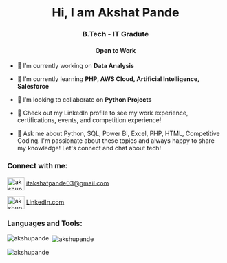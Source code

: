 <h1 align="center">Hi, I am Akshat Pande</h1>
<h3 align="center">B.Tech - IT Gradute</h3>
<h4 align="center">Open to Work</h4>

- 🔭 I’m currently working on **Data Analysis**

- 🌱 I’m currently learning **PHP, AWS Cloud, Artificial Intelligence, Salesforce**

- 👯 I’m looking to collaborate on **Python Projects**

- 👀 Check out my LinkedIn profile to see my work experience, certifications, events, and competition experience! 

- 💬 Ask me about Python, SQL, Power BI, Excel, PHP, HTML, Competitive Coding. I'm passionate about these topics and always happy to share my knowledge! Let's connect and chat about tech!

<h3 align="left">Connect with me:</h3>
<p align="left"> 
<a href= "mailto:itakshatpande03@gmail.com"><img align="center" src="https://user-images.githubusercontent.com/87655422/235964556-f54771db-bafa-426d-9283-021ebcf38e94.png" alt="akshupande" height="30" width="40" /></a> <a href="mailto:itakshatpande03@gmail.com">itakshatpande03@gmail.com</a>

<a href= "https://www.linkedin.com/in/akshu-pande"><img align="center" src="https://user-images.githubusercontent.com/87655422/235964686-80b1e405-d670-48f2-9ce2-c8ca8b93f85e.png" alt="akshupande" height="30" width="40" /></a> [LinkedIn.com](https://www.linkedin.com/in/akshu-pande)
</p>

<h3 align="left">Languages and Tools:</h3>

<p><img align="left" src="https://github-lang-stats.vercel.app/api/top-languages?username=akshupande&layout=compact&theme=dark" alt="akshupande" /></p>

<p>&nbsp;<img align="center" src="https://github-readme-stats.vercel.app/api?username=akshupande&count_private=true&show_icons=true&theme=dark" alt="akshupande" /></p>

<p><img align="center" src="https://github-readme-streak-stats.herokuapp.com/?user=akshupande&theme=dark" alt="akshupande" /></p>
